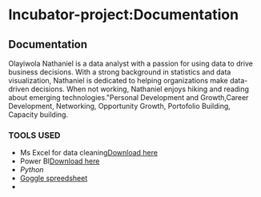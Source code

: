 # Incubator-project:Documentation
## Documentation 
Olayiwola Nathaniel is a data analyst with a passion for using data to drive business decisions. With a strong background in statistics and data visualization, Nathaniel is dedicated to helping organizations make data-driven decisions. When not working, Nathaniel enjoys hiking and reading about emerging technologies."Personal Development and Growth,Career Development, Networking, Opportunity Growth, Portofolio Building, Capacity building.
### TOOLS USED
- Ms Excel for data cleaning[Download here](http://microsoft.com)
- Power BI[Download here](www.googgle.com)
- *Python*
- [Goggle spreedsheet](goggle.com)
- 

